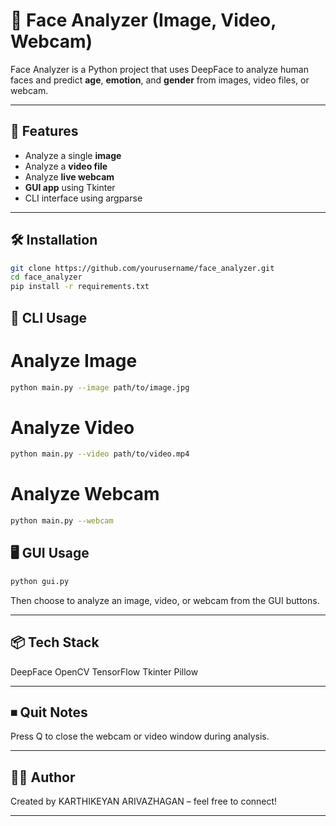 # 🧠 Face Analyzer (Image, Video, Webcam)

Face Analyzer is a Python project that uses DeepFace to analyze human faces and predict **age**, **emotion**, and **gender** from images, video files, or webcam.

---

## 🚀 Features

- Analyze a single **image**
- Analyze a **video file**
- Analyze **live webcam**
- **GUI app** using Tkinter
- CLI interface using argparse

---

## 🛠 Installation

```bash
git clone https://github.com/yourusername/face_analyzer.git
cd face_analyzer
pip install -r requirements.txt
```

## 🧪 CLI Usage

# Analyze Image
```bash
python main.py --image path/to/image.jpg
```

# Analyze Video
```bash
python main.py --video path/to/video.mp4
```

# Analyze Webcam
```bash
python main.py --webcam
```

## 🖥 GUI Usage
```bash
python gui.py
```
Then choose to analyze an image, video, or webcam from the GUI buttons.

---

## 📦 Tech Stack

DeepFace
OpenCV 
TensorFlow
Tkinter
Pillow

---

## ⏹ Quit Notes
Press Q to close the webcam or video window during analysis.

---

<!-- ## 📸 Preview
You can add screenshots of the GUI here.

--- -->

## 🧑‍💻 Author
Created by KARTHIKEYAN ARIVAZHAGAN – feel free to connect!

---
